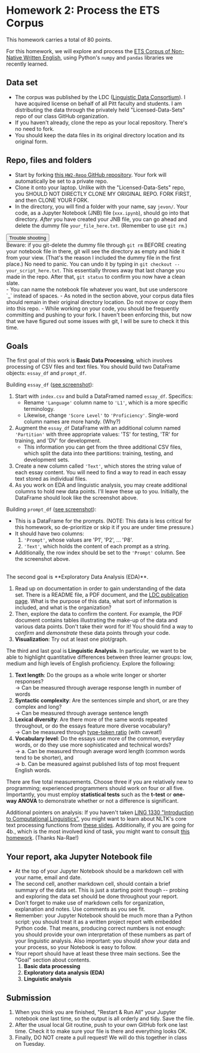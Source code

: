 # Homework 2: Process the ETS Corpus
This homework carries a total of 80 points.

For this homework, we will explore and process the [ETS Corpus of Non-Native Written English](https://catalog.ldc.upenn.edu/LDC2014T06), using Python's `numpy` and `pandas` libraries we recently learned.

## Data set
- The corpus was published by the LDC ([Linguistic Data Consortium](https://www.ldc.upenn.edu/)). I have acquired license on behalf of all Pitt faculty and students. I am distributing the data through the privately held "Licensed-Data-Sets" repo of our class GitHub organization.
- If you haven't already, clone the repo as your local repository. There's no need to fork.
- You should keep the data files in its original directory location and its original form.

## Repo, files and folders
- Start by forking [this `HW2-Repo` GitHub repository](https://github.com/Data-Science-for-Linguists-2020/HW2-Repo). Your fork will automatically be set to a private repo.
- Clone it onto your laptop. Unlike with the "Licensed-Data-Sets" repo, you SHOULD NOT DIRECTLY CLONE MY ORIGINAL REPO. FORK FIRST, and then CLONE YOUR FORK.
- In the directory, you will find a folder with your name, say `jevon/`. Your code, as a Jupyter Notebook (JNB) file (`xxx.ipynb`), should go into that directory. *After* you have created your JNB file, you can go ahead and delete the dummy file `your_file_here.txt`. (Remember to use `git rm`.)
<input type="button" class="button" onclick="return toggleMe('ts1')" value="Trouble shooting" >
<div class="hint" id="ts1">
Beware: if you git-delete the dummy file through <code>git rm</code> BEFORE creating your notebook file in there, git will see the directory as empty and hide it from your view. (That's the reason I included the dummy file in the first place.) No need to panic. You can undo it by typing in <code>git checkout -- your_script_here.txt</code>. This essentially throws away that last change you made in the repo. After that, <code>git status</code> to confirm you now have a clean slate.
</div>  
- You can name the notebook file whatever you want, but use underscore `_` instead of spaces.
- As noted in the section above, your corpus data files should remain in their original directory location. Do not move or copy them into this repo.
<!-- - The repo is already configured, via the .gitignore file in the root, to ignore your Jupyter checkpoint directory .ipynb_checkpoints. -->
- While working on your code, you should be frequently committing and pushing to your fork. I haven't been enforcing this, but now that we have figured out some issues with git, I will be sure to check it this time.

## Goals
The first goal of this work is **Basic Data Processing**, which involves processing of CSV files and text files. You should build two DataFrame objects: `essay_df` and `prompt_df`.

Building `essay_df` ([see screenshot](https://github.com/Data-Science-for-Linguists-2020/Home/blob/master/etc/hw2_df1.png)):

1. Start with `index.csv` and build a DataFramed named `essay_df`. Specifics:
	- Rename `'Language'` column name to `'L1'`, which is a more specific terminology.
    - Likewise, change `'Score Level'` to `'Proficiency'`. Single-word column names are more handy. (Why?)
1. Augment the `essay_df` DataFrame with an additional column named `'Partition'` with three appropriate values: 'TS' for testing, 'TR' for training, and 'DV' for development.
	- This information you can get from the three additional CSV files, which split the data into thee partitions: training, testing, and development sets.
1. Create a new column called `'Text'`, which stores the string value of each essay content. You will need to find a way to read in each essay text stored as individual files.
1. As you work on EDA and linguistic analysis, you may create additional columns to hold new data points. I'll leave these up to you. Initially, the DataFrame should look like the screenshot above.

Building `prompt_df` ([see screenshot](https://github.com/Data-Science-for-Linguists-2020/Home/blob/master/etc/hw2_df2.png)):

- This is a DataFrame for the prompts. (NOTE: This data is less critical for this homework, so de-prioritize or skip it if you are under time pressure.)
- It should have two columns:
   1. `'Prompt'`, whose values are 'P1', 'P2', ... 'P8'.
   1. `'Text'`, which holds the content of each prompt as a string.
- Additionally, the row index should be set to the `'Prompt'` column. See the screenshot above.

<br>
The second goal is **Exploratory Data Analysis (EDA)**.

1. Read up on documentation in order to gain understanding of the data set. There is a README file, a PDF document, and the [LDC publication page](https://catalog.ldc.upenn.edu/LDC2014T06). What is the purpose of this data, what sort of information is included, and what is the organization?
1. Then, explore the data to confirm the content. For example, the PDF document contains tables illustrating the make-up of the data and various data points. Don't take their word for it! You should find a way to _confirm_ and _demonstrate_ these data points through your code.
1. **Visualization**: Try out at least one plot/graph.

The third and last goal is **Linguistic Analysis**. In particular, we want to be able to highlight quantitative differences between three learner groups: low, medium and high levels of English proficiency. Explore the following:

1. **Text length**: Do the groups as a whole write longer or shorter responses? <br>
   → Can be measured through average response length in number of words
1. **Syntactic complexity**: Are the sentences simple and short, or are they complex and long? <br>
   → Can be measured through average sentence length
1. **Lexical diversity**: Are there more of the same words repeated throughout, or do the essays feature more diverse vocabulary? <br>
   → Can be measured through [type-token ratio](http://www.lexically.net/downloads/version5/HTML/index.html?type_token_ratio_proc.htm) (with caveat!)
1. **Vocabulary level**: Do the essays use more of the common, everyday words, or do they use more sophisticated and technical words? <br>
   → a. Can be measured through average word length (common words tend to be shorter), and <br>
   → b. Can be measured against published lists of top most frequent English words.

There are five total measurements. Choose three if you are relatively new to programming; experienced programmers should work on four or all five. Importantly, you must employ **statistical tests** such as the **t-test** or **one-way ANOVA** to demonstrate whether or not a difference is significant.

Additional pointers on analysis: If you haven't taken [LING 1330 "Introduction to Computational Linguistics"](http://www.pitt.edu/~naraehan/ling1330/schedule.html), you might want to learn about NLTK's core text processing functions from [these slides](http://www.pitt.edu/~naraehan/ling1330/Lecture8.pdf). Additionally, if you are going for 4b., which is the most involved kind of task, you might want to consult [this homework](http://www.pitt.edu/~naraehan/ling1330/hw3.html). (Thanks Na-Rae!)




## Your report, aka Jupyter Notebook file

- At the top of your Jupyter Notebook should be a markdown cell with your name, email and date.
- The second cell, another markdown cell, should contain a brief summary of the data set. This is just a starting point though -- probing and exploring the data set should be done throughout your report.
- Don't forget to make use of markdown cells for organization, explanation and notes. Use comments as you see fit.
- Remember: your Jupyter Notebook should be much more than a Python script: you should treat it as a written project report with embedded Python code. That means, producing correct numbers is not enough: you should provide your own interpretation of these numbers as part of your linguistic analysis. Also important: you should _show_ your data and your process, so your Notebook is easy to follow.
- Your report should have at least these three main sections. See the "Goal" section about contents.
   1. **Basic data processing**
   1. **Exploratory data analysis (EDA)**
   1. **Linguistic analysis**


## Submission

1. When you think you are finished, "Restart & Run All" your Jupyter notebook one last time, so the output is all orderly and tidy. Save the file.
1. After the usual local Git routine, push to your own GitHub fork one last time. Check it to make sure your file is there and everything looks OK.
1. Finally, DO NOT create a pull request! We will do this together in class on Tuesday.

